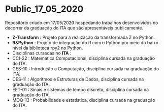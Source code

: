 # Public_17_05_2020
Repositório criado em 17/05/2020 hospedando trabalhos desenvolvidos no decorrer da graduação do ITA que são apresentáveis publicamente.


* **Z-Transform** : Projeto para a realização da transformada Z no Python.
* **R&Python** : Projeto de integração do R com o Python por meio do baixo nível da biblioteca rpy2 no Python.
* Disciplinas cursadas no **ITA** : 
 * CCI-22 : Matemática Computacional, disciplina cursada na graduação do ITA.
 * CES-10 : Introdução a Computação, disciplina cursada na graduação do ITA.
 * CES-11 : Algoritmos e Estruturas de Dados, disciplina cursada na graduação do ITA.
 * EET-01 : Sinais e sistemas de tempo discreto, disciplina cursada na graduação do ITA.
 * MOQ-13 : Probabilidade e estatística, disciplina cursada na graduação do ITA.

